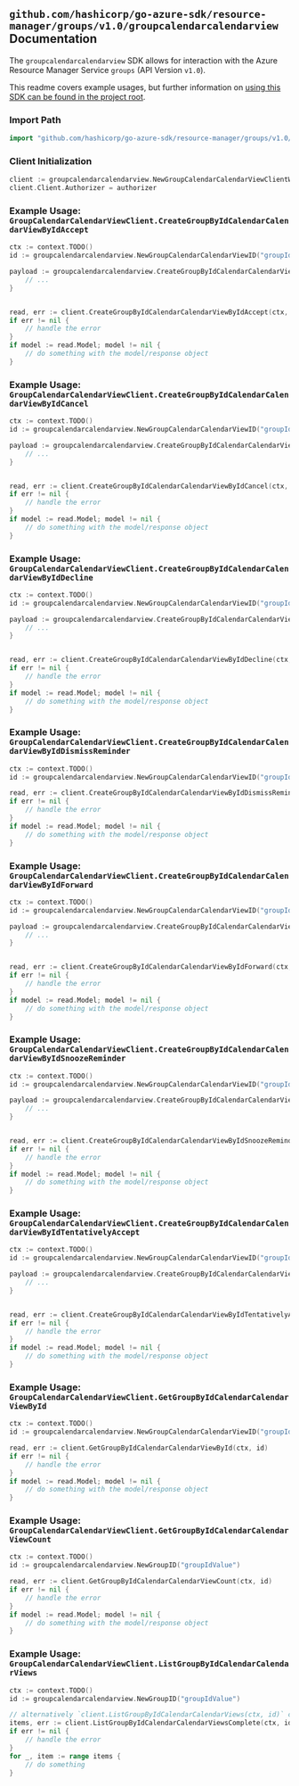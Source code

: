 
## `github.com/hashicorp/go-azure-sdk/resource-manager/groups/v1.0/groupcalendarcalendarview` Documentation

The `groupcalendarcalendarview` SDK allows for interaction with the Azure Resource Manager Service `groups` (API Version `v1.0`).

This readme covers example usages, but further information on [using this SDK can be found in the project root](https://github.com/hashicorp/go-azure-sdk/tree/main/docs).

### Import Path

```go
import "github.com/hashicorp/go-azure-sdk/resource-manager/groups/v1.0/groupcalendarcalendarview"
```


### Client Initialization

```go
client := groupcalendarcalendarview.NewGroupCalendarCalendarViewClientWithBaseURI("https://management.azure.com")
client.Client.Authorizer = authorizer
```


### Example Usage: `GroupCalendarCalendarViewClient.CreateGroupByIdCalendarCalendarViewByIdAccept`

```go
ctx := context.TODO()
id := groupcalendarcalendarview.NewGroupCalendarCalendarViewID("groupIdValue", "eventIdValue")

payload := groupcalendarcalendarview.CreateGroupByIdCalendarCalendarViewByIdAcceptRequest{
	// ...
}


read, err := client.CreateGroupByIdCalendarCalendarViewByIdAccept(ctx, id, payload)
if err != nil {
	// handle the error
}
if model := read.Model; model != nil {
	// do something with the model/response object
}
```


### Example Usage: `GroupCalendarCalendarViewClient.CreateGroupByIdCalendarCalendarViewByIdCancel`

```go
ctx := context.TODO()
id := groupcalendarcalendarview.NewGroupCalendarCalendarViewID("groupIdValue", "eventIdValue")

payload := groupcalendarcalendarview.CreateGroupByIdCalendarCalendarViewByIdCancelRequest{
	// ...
}


read, err := client.CreateGroupByIdCalendarCalendarViewByIdCancel(ctx, id, payload)
if err != nil {
	// handle the error
}
if model := read.Model; model != nil {
	// do something with the model/response object
}
```


### Example Usage: `GroupCalendarCalendarViewClient.CreateGroupByIdCalendarCalendarViewByIdDecline`

```go
ctx := context.TODO()
id := groupcalendarcalendarview.NewGroupCalendarCalendarViewID("groupIdValue", "eventIdValue")

payload := groupcalendarcalendarview.CreateGroupByIdCalendarCalendarViewByIdDeclineRequest{
	// ...
}


read, err := client.CreateGroupByIdCalendarCalendarViewByIdDecline(ctx, id, payload)
if err != nil {
	// handle the error
}
if model := read.Model; model != nil {
	// do something with the model/response object
}
```


### Example Usage: `GroupCalendarCalendarViewClient.CreateGroupByIdCalendarCalendarViewByIdDismissReminder`

```go
ctx := context.TODO()
id := groupcalendarcalendarview.NewGroupCalendarCalendarViewID("groupIdValue", "eventIdValue")

read, err := client.CreateGroupByIdCalendarCalendarViewByIdDismissReminder(ctx, id)
if err != nil {
	// handle the error
}
if model := read.Model; model != nil {
	// do something with the model/response object
}
```


### Example Usage: `GroupCalendarCalendarViewClient.CreateGroupByIdCalendarCalendarViewByIdForward`

```go
ctx := context.TODO()
id := groupcalendarcalendarview.NewGroupCalendarCalendarViewID("groupIdValue", "eventIdValue")

payload := groupcalendarcalendarview.CreateGroupByIdCalendarCalendarViewByIdForwardRequest{
	// ...
}


read, err := client.CreateGroupByIdCalendarCalendarViewByIdForward(ctx, id, payload)
if err != nil {
	// handle the error
}
if model := read.Model; model != nil {
	// do something with the model/response object
}
```


### Example Usage: `GroupCalendarCalendarViewClient.CreateGroupByIdCalendarCalendarViewByIdSnoozeReminder`

```go
ctx := context.TODO()
id := groupcalendarcalendarview.NewGroupCalendarCalendarViewID("groupIdValue", "eventIdValue")

payload := groupcalendarcalendarview.CreateGroupByIdCalendarCalendarViewByIdSnoozeReminderRequest{
	// ...
}


read, err := client.CreateGroupByIdCalendarCalendarViewByIdSnoozeReminder(ctx, id, payload)
if err != nil {
	// handle the error
}
if model := read.Model; model != nil {
	// do something with the model/response object
}
```


### Example Usage: `GroupCalendarCalendarViewClient.CreateGroupByIdCalendarCalendarViewByIdTentativelyAccept`

```go
ctx := context.TODO()
id := groupcalendarcalendarview.NewGroupCalendarCalendarViewID("groupIdValue", "eventIdValue")

payload := groupcalendarcalendarview.CreateGroupByIdCalendarCalendarViewByIdTentativelyAcceptRequest{
	// ...
}


read, err := client.CreateGroupByIdCalendarCalendarViewByIdTentativelyAccept(ctx, id, payload)
if err != nil {
	// handle the error
}
if model := read.Model; model != nil {
	// do something with the model/response object
}
```


### Example Usage: `GroupCalendarCalendarViewClient.GetGroupByIdCalendarCalendarViewById`

```go
ctx := context.TODO()
id := groupcalendarcalendarview.NewGroupCalendarCalendarViewID("groupIdValue", "eventIdValue")

read, err := client.GetGroupByIdCalendarCalendarViewById(ctx, id)
if err != nil {
	// handle the error
}
if model := read.Model; model != nil {
	// do something with the model/response object
}
```


### Example Usage: `GroupCalendarCalendarViewClient.GetGroupByIdCalendarCalendarViewCount`

```go
ctx := context.TODO()
id := groupcalendarcalendarview.NewGroupID("groupIdValue")

read, err := client.GetGroupByIdCalendarCalendarViewCount(ctx, id)
if err != nil {
	// handle the error
}
if model := read.Model; model != nil {
	// do something with the model/response object
}
```


### Example Usage: `GroupCalendarCalendarViewClient.ListGroupByIdCalendarCalendarViews`

```go
ctx := context.TODO()
id := groupcalendarcalendarview.NewGroupID("groupIdValue")

// alternatively `client.ListGroupByIdCalendarCalendarViews(ctx, id)` can be used to do batched pagination
items, err := client.ListGroupByIdCalendarCalendarViewsComplete(ctx, id)
if err != nil {
	// handle the error
}
for _, item := range items {
	// do something
}
```
